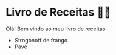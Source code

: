 # Livro de Receitas :woman_cook:

Olá! Bem vindo ao meu livro de receitas

- Strogonoff de frango
- Pavê
